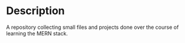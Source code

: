 # Description
A repository collecting small files and projects done over the course of learning the MERN stack.
